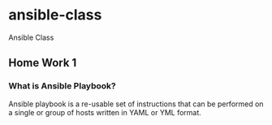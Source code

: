 # ansible-class
Ansible Class

## Home Work 1
### What is Ansible Playbook?

Ansible playbook is a re-usable set of instructions that can be performed on a single or group of hosts written in YAML or YML format.